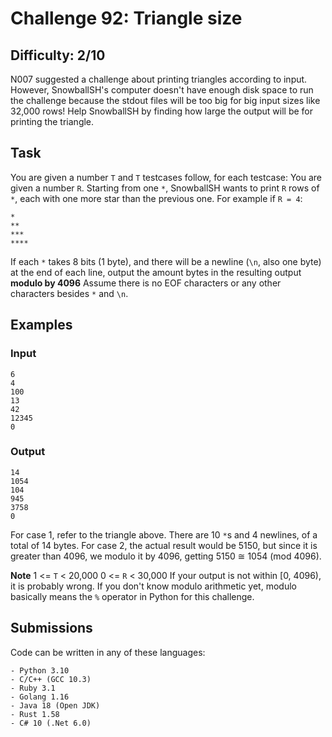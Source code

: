 # Challenge 92: Triangle size
## Difficulty: 2/10

N007 suggested a challenge about printing triangles according to input. However, SnowballSH's computer doesn't have enough disk space to run the challenge because the stdout files will be too big for big input sizes like 32,000 rows!
Help SnowballSH by finding how large the output will be for printing the triangle.

## Task
You are given a number `T` and `T` testcases follow, for each testcase:
You are given a number `R`. Starting from one `*`, SnowballSH wants to print `R` rows of `*`, each with one more star than the previous one. For example if `R = 4`:
```
*
**
***
****
```
If each `*` takes 8 bits (1 byte), and there will be a newline (`\n`, also one byte) at the end of each line, output the amount bytes in the resulting output **modulo by 4096**
Assume there is no EOF characters or any other characters besides `*` and `\n`.

## Examples
### Input
```
6
4
100
13
42
12345
0
```
### Output
```
14
1054
104
945
3758
0
```

For case 1, refer to the triangle above. There are 10 `*`s and 4 newlines, of a total of 14 bytes.
For case 2, the actual result would be 5150, but since it is greater than 4096, we modulo it by 4096, getting 5150 ≅ 1054 (mod 4096).

**Note**
1 <= `T` < 20,000
0 <= `R` < 30,000
If your output is not within [0, 4096), it is probably wrong.
If you don't know modulo arithmetic yet, modulo basically means the `%` operator in Python for this challenge.

## Submissions
Code can be written in any of these languages:
```
- Python 3.10
- C/C++ (GCC 10.3)
- Ruby 3.1
- Golang 1.16
- Java 18 (Open JDK)
- Rust 1.58
- C# 10 (.Net 6.0)
```
